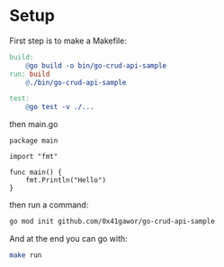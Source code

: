 # Setup
First step is to make a Makefile:
```makefile
build:
	@go build -o bin/go-crud-api-sample
run: build
	@./bin/go-crud-api-sample

test:
	@go test -v ./...
```
then main.go
```golang
package main

import "fmt"

func main() {
	fmt.Println("Hello")
}
```
then run a command:
```bash
go mod init github.com/0x41gawor/go-crud-api-sample
```
And at the end you can go with:
```bash
make run
```



